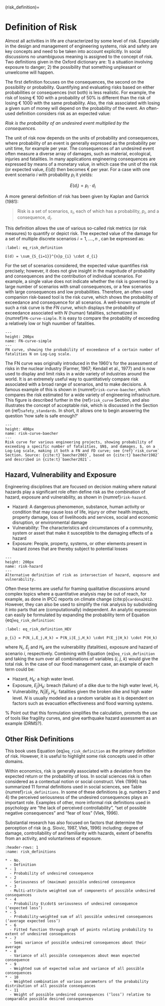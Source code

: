(risk_definition)=
# Definition of Risk

Almost all activities in life are characterized by some level of risk. Especially in the design and management of engineering systems, risk and safety are key concepts and need to be taken into account explicitly. In social discussions no unambiguous meaning is assigned to the concept of risk. Two definitions given in the Oxford dictionary are: 1) a situation involving exposure to danger; 2) the possibility that something unpleasant or unwelcome will happen.

The first definition focuses on the consequences, the second on the possibility or probability. Quantifying and evaluating risks based on either probabilities or consequences (not both) is less realistic. For example, the risk of losing € 100 with a probability of 50% is different than the risk of losing € 1000 with the same probability. Also, the risk associated with losing a given sum of money will depend on the probability of the event.
An often-used definition considers risk as an expected value:

*Risk is the probability of an undesired event multiplied by the consequences.*

The unit of risk now depends on the units of probability and consequences, where probability of an event is generally expressed as the probability per unit time, for example per year. The consequences of an undesired event often measure a diverse array of damages, such as material, ecological, injuries and fatalities. In many applications engineering consequences are expressed by means of a monetary value, in which case the unit of the risk (or expected value, $E(d)$) then becomes € per year. For a case with one event scenario $i$ with probability $p_{i}$ it yields:

 $$
 E(d_i) = p_{i} \cdot d_{i} 
 $$ 
 
A more general definition of risk has been given by Kaplan and Garrick (1981):  

>Risk is a set of scenarios, $s_{i}$, each of which has a probability, $p_{i}$, and a consequence, $d_{i}$.


This definition allows the use of various so-called risk metrics (or risk measures) to quantify or depict risk. The expected value of the damage for a set of multiple discrete scenarios $i=1,....,n$ , can be expressed as:

<!-- $$
E(d) = \sum_{S_{i=1}}^{n}p_{i}d_{i}
$$ (eq_risk_definition) -->

```{math}
:label: eq_risk_definition

E(d) = \sum_{S_{i=1}}^{n}p_{i} \cdot d_{i}
```
For the set of scenarios considered, the expected value quantifies risk precisely; however, it does not give insight in the magnitude of probability and consequences and the contribution of individual scenarios. For example, a single value does not indicate whether the risk is governed by a large number of scenarios with small consequences, or a few scenarios with large consequences and low probabilities. Therefore, an often-used companion risk-based tool is the risk curve, which shows the probability of exceedance and consequence for all scenarios. A well-known example of such a risk curve is the *FN curve*, which displays the probability of exceedance associated with $N$ (human) fatalities, schematized in {numref}`FN-curve-simple`. It is easy to compare the probability of exceeding a relatively low or high nuumber of fatalities.

```{figure} ../figures/FN-simple.PNG
---
height: 200px
name: FN-curve-simple
---
FN curve, showing the probability of exceedance of a certain number of fatalities N on Log-Log scale.
```

The FN curve was originally introduced in the 1960's for the assessment of risks in the nuclear industry (Farmer, 1967; Kendall et al., 1977) and is now used to display and limit risks in a wide variety of industries around the world. It is an extremely useful way to quantitatively compare risk associated with a broad range of scenarios, and to make decisions. A famous example of this is shown in {numref}`risk-curve-baecher`, which compares the risk estimated for a wide variety of engineering infrastructure. This figure is described further in the {ref}`risk_curve` Section, and also illustrates the concept of acceptable risk, which is discussed in the Section on {ref}`safety_standards`. In short, it allows one to begin answering the question 'how safe is safe enough?'

```{figure} ../figures/risk-curve-baecher.PNG
---
height: 400px
name: risk-curve-baecher
---
Risk curve for various engineering projects, showing probability of exceeding a specific number of fatalities, $N$, and damages, $, on a Log-Log scale, making it both a FN and FD curve; see {ref}`risk_curve` Section. Source: {cite:t}`baecher2003`, based on {cite:t}`baecher1982` and described in {cite:t}`baecher2021`.
```

## Hazard, Vulnerability and Exposure

Engineering disciplines that are focused on decision making where natural hazards play a significant role often define risk as the combination of hazard, exposure and vulnerability, as shown in {numref}`risk-hazard`. 
* Hazard: A dangerous phenomenon, substance, human activity or condition that may cause loss of life, injury or other health impacts, property damage, loss of livelihoods and services, social and economic disruption, or environmental damage
* Vulnerability: The characteristics and circumstances of a community, system or asset that make it susceptible to the damaging effects of a hazard
* Exposure: People, property, systems, or other elements present in hazard zones that are thereby subject to potential losses

```{figure} ../figures/risk-hazard.svg
---
height: 200px
name: risk-hazard
---
Alternative definition of risk as intersection of hazard, exposure and vulnerability.
```
Often these terms are useful for framing qualitative discussions around complex topics where a quantitative analysis may be out of reach, for example, as done in IPCC reports on climate change {cite:p}`cardona2012`. However, they can also be used to simplify the risk analysis by subdividing it into parts that are (computationally) independent. An analytic expression can easily be formulated by expanding the probability term of Equation {eq}`eq_risk_definition`:

```{math}
:label: eq_risk_definition_HEV

p_{i} = P(N_i,E_j,H_k) = P(N_i|E_j,H_k) \cdot P(E_j|H_k) \cdot P(H_k)
```

where $N_i$, $E_j$ and $H_k$ are the vulnerability (fatalities), exposure and hazard of scenario $i$, respectively. Combining with Equation {eq}`eq_risk_definition` and taking the sum over all combinations of variables ($i$, $j$, $k$) would give the total risk. In the case of our flood management case, an example of each term could be:
- Hazard, $H_k$: a high water level.
- Exposure, $E_j|H_k$: breach (failure) of a dike due to the high water level, $H_i$.
- Vulnerability, $N_i|E_j,H_k$: fatalities given the broken dike and high water level. $N$ is usually modeled as a random variable as it is dependent on factors such as evacuation effectiveness and flood warning systems.

% Point out that this formulation simplifies the calculation, promots the use of tools like fragility curves, and give earthquake hazard assessment as an example (DRMS?).

## Other Risk Definitions

This book uses Equation {eq}`eq_risk_definition` as the primary definition of risk. However, it is useful to highlight some risk concepts used in other domains.

Within economics, risk is generally associated with a deviation from the expected return or the probability of loss. In social sciences risk is often considered as a contextual notion or social construct. Vlek (1996) has summarized 11 formal definitions used in social sciences, see Table {numref}`risk_definitions`. In some of these definitions (e.g. numbers 2 and 4) the perceived seriousness of the undesired consequences plays an important role. Examples of other, more informal risk definitions used in psychology are “the lack of perceived controllability”, “set of possible negative consequences” and “fear of loss” (Vlek, 1996). 

Substantial research has also focused on factors that determine the perception of risk (e.g. Slovic, 1987, Vlek, 1996) including: degree of damage, controllability of and familiarity with hazards, extent of benefits from an activity, and voluntariness of exposure. 

```{list-table} Formal definitions of risk used in social sciences (Vlek, 1996)
:header-rows: 1
:name: risk_definitions

* - No.
  - Definition
* - 1
  - Probability of undesired consequence
* - 2
  - Seriousness of (maximum) possible undesired consequence
* - 3
  - Multi-attribute weighted sum of components of possible undesired consequences
* - 4
  - Probability $\cdot$ seriousness of undesired consequence (‘expected loss’)
* - 5
  - Probability-weighted sum of all possible undesired consequences (‘average expected loss’)
* - 6
  - Fitted function through graph of points relating probability to extent of undesired consequences
* - 7
  - Semi variance of possible undesired consequences about their average
* - 8 
  - Variance of all possible consequences about mean expected consequence
* - 9
  - Weighted sum of expected value and variance of all possible consequences
* - 10
  - Weighted combination of various parameters of the probability distribution of all possible consequences
* - 11
  - Weight of possible undesired consequences (‘loss’) relative to comparable possible desired consequences
```

